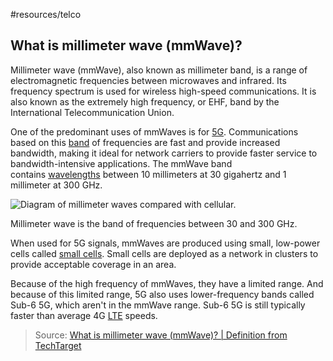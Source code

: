 #resources/telco 
## What is millimeter wave (mmWave)?

Millimeter wave (mmWave), also known as millimeter band, is a range of electromagnetic frequencies between microwaves and infrared. Its frequency spectrum is used for wireless high-speed communications. It is also known as the extremely high frequency, or EHF, band by the International Telecommunication Union.

One of the predominant uses of mmWaves is for [5G](https://www.techtarget.com/searchnetworking/definition/5G). Communications based on this [band](https://www.techtarget.com/searchnetworking/definition/band) of frequencies are fast and provide increased bandwidth, making it ideal for network carriers to provide faster service to bandwidth-intensive applications. The mmWave band contains [wavelengths](https://www.techtarget.com/searchnetworking/definition/wavelength) between 10 millimeters at 30 gigahertz and 1 millimeter at 300 GHz.

![Diagram of millimeter waves compared with cellular.](https://www.techtarget.com/rms/onlineimages/networking-compare_cellular_vs_millimeter_wave-f_mobile.png)

Millimeter wave is the band of frequencies between 30 and 300 GHz.

When used for 5G signals, mmWaves are produced using small, low-power cells called [small cells](https://www.techtarget.com/searchnetworking/definition/small-cell). Small cells are deployed as a network in clusters to provide acceptable coverage in an area.

Because of the high frequency of mmWaves, they have a limited range. And because of this limited range, 5G also uses lower-frequency bands called Sub-6 5G, which aren't in the mmWave range. Sub-6 5G is still typically faster than average 4G [LTE](https://www.techtarget.com/searchmobilecomputing/definition/Long-Term-Evolution-LTE) speeds.

> Source: [What is millimeter wave (mmWave)? | Definition from TechTarget](https://www.techtarget.com/searchnetworking/definition/millimeter-wave-MM-wave)
